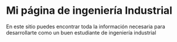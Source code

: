 # Mi página de ingeniería Industrial

En este sitio puedes encontrar toda la información necesaria para desarrollarte como un buen estudiante de ingeniería industrial